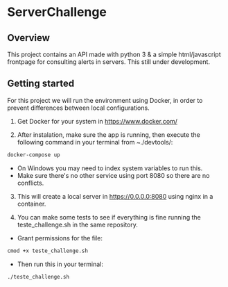 # ServerChallenge

## Overview

This project contains an API made with python 3 & a simple html/javascript frontpage for consulting alerts in servers. This still under development.

## Getting started

For this project we will run the environment using Docker, in order to prevent differences between local configurations.

1) Get Docker for your system in https://www.docker.com/

2) After instalation, make sure the app is running, then execute the following command in your terminal from ~./devtools/:
```bash
docker-compose up
```
 * On Windows you may need to index system variables to run this.
 * Make sure there's no other service using port 8080 so there are no conflicts.

3) This will create a local server in https://0.0.0.0:8080 using nginx in a container. 

4) You can make some tests to see if everything is fine running the teste_challenge.sh in the same repository.
- Grant permissions for the file:
```bash
cmod +x teste_challenge.sh
```
- Then run this in your terminal:
```bash
./teste_challenge.sh
```

